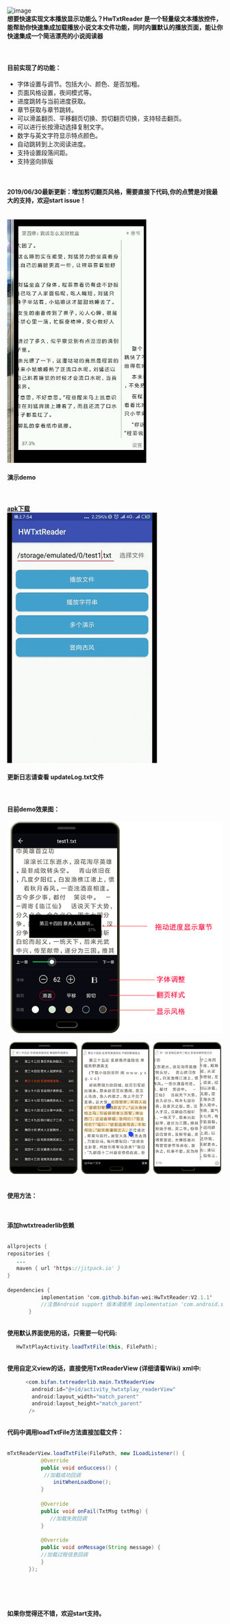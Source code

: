 ![image](https://github.com/bifan-wei/HwTxtReader/blob/master/pics/ic_txt_logo.png) <br> 
**想要快速实现文本播放显示功能么？HwTxtReader 是一个轻量级文本播放控件，能帮助你快速集成加载播放小说文本文件功能，同时内置默认的播放页面，能让你快速集成一个简洁漂亮的小说阅读器**<br> 
<br> <br> 
#### 目前实现了的功能：
+  字体设置与调节。包括大小、颜色、是否加粗。<br>
+   页面风格设置，夜间模式等。<br>
+   进度跳转与当前进度获取。<br>
+   章节获取与章节跳转。<br>
+   可以滑盖翻页、平移翻页切换、剪切翻页切换，支持轻击翻页。<br>
+   可以进行长按滑动选择复制文字。<br>
+   数字与英文字符显示特点颜色。<br>
+   自动跳转到上次阅读进度。<br>
+   支持设置段落间距。<br>
+  支持竖向排版

<br>

#### 2019/06/30最新更新：增加剪切翻页风格，需要直接下代码,你的点赞是对我最大的支持，欢迎start issue！<br><br>
![image](https://github.com/bifan-wei/bifanResource/blob/master/git/shear.gif)<br>

#### 演示demo
<br><br>
**[apk下载](https://github.com/bifan-wei/HwTxtReader/tree/master/demoapk)** <br>
![image](https://github.com/bifan-wei/bifanResource/blob/master/videos/demo_video.gif)
#### 更新日志请查看 updateLog.txt文件
<br>

#### 目前demo效果图：
![image](https://github.com/bifan-wei/HwTxtReader/blob/master/pics/ic_reader1.png)
<br><br>
![image](https://github.com/bifan-wei/HwTxtReader/blob/master/pics/ic_show.png)
<br><br>

#### 使用方法：
<br>

 **添加hwtxtreaderlib依赖**
<br> 
<br> 
 ```java
 allprojects {
repositories {
	...
	maven { url 'https://jitpack.io' }
}
 
dependencies {
	        implementation 'com.github.bifan-wei:HwTxtReader:V2.1.1'
	        //注意Android support 版本请使用 implementation 'com.android.support:appcompat-v7:28.0.0'，
		}
		
```

**使用默认界面使用的话，只需要一句代码:**

  ```java
     HwTxtPlayActivity.loadTxtFile(this, FilePath);
       
```
**使用自定义view的话，直接使用TxtReaderView (详细请看Wiki)**
**xml中:**
```java
      <com.bifan.txtreaderlib.main.TxtReaderView 
        android:id="@+id/activity_hwtxtplay_readerView" 
        android:layout_width="match_parent"  
        android:layout_height="match_parent" 
       />
       
```
**代码中调用loadTxtFile方法直接加载文件：**<br>
 
 ```java
 
 mTxtReaderView.loadTxtFile(FilePath, new ILoadListener() { 
            @Override 
            public void onSuccess() { 
             //加载成功回调 
                initWhenLoadDone(); 
            } 

            @Override 
            public void onFail(TxtMsg txtMsg) { 
               //加载失败回调 
            } 

            @Override 
            public void onMessage(String message) {  
            //加载过程信息回调 
            } 
        }); 
	
```
<br> 
<br> 

#### 如果你觉得还不错，欢迎start支持。

